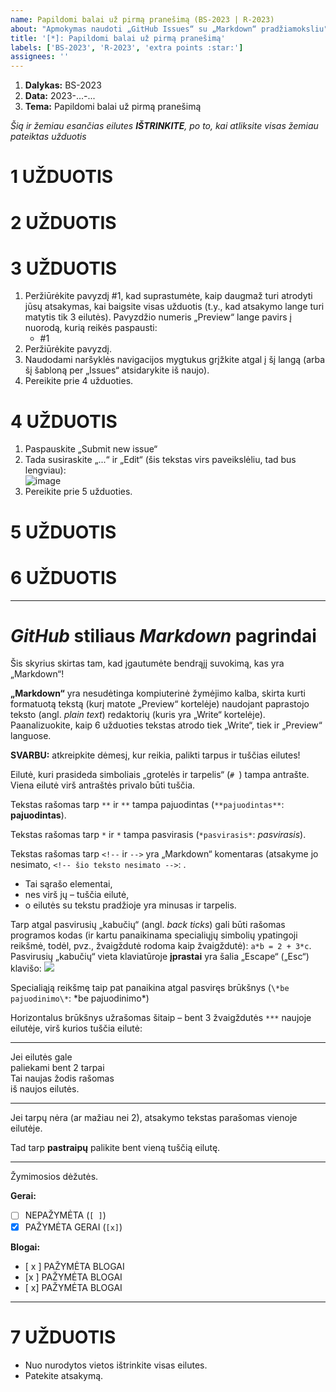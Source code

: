 ```yaml
---
name: Papildomi balai už pirmą pranešimą (BS-2023 | R-2023)
about: "Apmokymas naudoti „GitHub Issues“ su „Markdown“ pradžiamoksliu"
title: '[*]: Papildomi balai už pirmą pranešimą'
labels: ['BS-2023', 'R-2023', 'extra points :star:']
assignees: ''
---
```


<!-- Pranešimo temos NEKEISKITE! Bet perskaitykite iki galo ir atlikite užduotis. -->

<!-- Tai, kaip pildyti šabloną, bus paaiškinta vienoje iš užduočių. Dabar eikite prie pirmosios. -->


1. **Dalykas:** BS-2023      <!-- Įrašyti: BS-2023, R-2023, arba BS-2023 | R-2023 -->
2. **Data:** 2023-...-...      <!-- Įrašyti datą -->
3. **Tema:** Papildomi balai už pirmą pranešimą      <!-- !!! Šios eilutės nekeisti -->



*Šią ir žemiau esančias eilutes **IŠTRINKITE**, po to, kai atliksite visas žemiau pateiktas užduotis*


# 1 UŽDUOTIS
<!--
  1 UŽDUOTIS: 
      << Raskite GitHub korteles ir mygtukus >>
 
  (Užduoties esmė: rasti reikiamus mygtukus/korteles, bet jų nespausti)
 
 
  Virš šio teksto raskite (bet nespauskite) korteles „Write“ ir „Preview“.
  O žemiau – (bet nespauskite) mygtuką „Submit new issue“.

  „GitHub“ svetainėje atsakymus rašome į „Write“, 
  o rezultatą (prieš siųsdami) peržiūrime „Preview“ kortelėje.

  Atsakymas pateikiamas paspaudus žalią mygtuką „Submit new issue“.
  
-->


# 2 UŽDUOTIS
<!--
  2 UŽDUOTIS:
      << Paanalizuokite „Write“ ir „Preview“ languose esantį turinį >>

  (Užduoties esmė: paspausti „Write“, po to „Preview“, po to „Write“)
  

  Prieš tęsdami, pirmiausia pažiūrėkite, kaip atsakymas (kiekviena eilutė)  
  atrodo „Preview“ kortelėje, ir kurios „Write“ lange esančios teksto eilutės  
  yra užkomentuotos (jų „Preview“ lange nesimato). Labai detaliai neanalizuokite,
  tiesiog „pa'scroll'inkite“ pirmyn-atgal vienoje, po to kitoje kortelėje ir
  keliaukite prie kitos užduoties. Prieš pereidami prie kitos užduoties 
  grįžkite į „Write“ kortelę.


  Kiekvieną kartą prieš pateikdami atsakymą peržiūrėkite, kaip jis atrodo
  „Preview“ kortelėje.
  
-->



# 3 UŽDUOTIS 
<!--
  3 UŽDUOTIS:
      << Pažiūrėkite, kaip turi atrodyti galutinis atsakymas >>
      
  (Užduoties esmė: pamatyti galutinio ats. pavyzdį ir grįžti atgal tęsti šio šablono užduotis)

-->

1. Peržiūrėkite pavyzdį #1, kad suprastumėte, kaip daugmaž turi atrodyti jūsų atsakymas, kai baigsite visas užduotis (t.y., kad atsakymo lange turi matytis tik 3 eilutės).
Pavyzdžio numeris „Preview“ lange pavirs į nuorodą, kurią reikės paspausti:
    - #1
2. Peržiūrėkite pavyzdį.
3. Naudodami naršyklės navigacijos mygtukus grįžkite atgal į šį langą (arba šį šabloną per „Issues“ atsidarykite iš naujo).
4. Pereikite prie 4 užduoties.


# 4 UŽDUOTIS
<!--
  4 UŽDUOTIS:
      << Pataisykite atsakymą >>
      
  (Užduoties esmė: pateikti atsakymą ir vėl grįžti atgal į redagavimo režimą)
  
  Prieš darydami šią užduotį, ją perskaitykite iki galo.
  
  
  Jei atsakymą išsiuntėme per anksti, galima paspausti šalia šypsenėlės (dabar
  nesimato) ☺ esantį „...“ mygtuką, tada „Edit“ ir toliau taisyti tekstą.


-->

1. Paspauskite „Submit new issue“
2. Tada susiraskite „...“ ir „Edit“ (šis tekstas virs paveikslėliu, tad bus lengviau):  
![image](https://user-images.githubusercontent.com/12725868/130324986-7a0b2849-3580-4e15-9d8c-c42a7cdfbd3f.png)
3. Pereikite prie 5 užduoties.


# 5 UŽDUOTIS 

<!--
  5 UŽDUOTIS
      << Tinkamai užpildykite pateiktą formą >>

  Pačiame šio dokumento viršuje yra daugmaž toks šablonas:
  
  1. **Dalykas:** BS-2023
  2. **Data:** 2023-...-... 
  3. **Tema:** Papildomi balai už pirmą pranešimą 


 Tame šablone:
 
  4-1. Laukelyje „Dalykas“ įrašykite trumpąjį dalyko pavadinimą:
     - BS-2023, jei jūsų klausomas kursas yra „Biostatistika“;
     - R-2023,  jei jūsų klausomas kursas yra „Įvadas į duomenų analizę programa R (R-2023)“;
     - Jei klausote abu dalykus, šioje formoje rašykite BS-2023 | R-2023
     
  4-2. Reikiamoje vietoje įrašykite šios dienos datą.
  
-->


# 6 UŽDUOTIS 
<!--
  6 UŽDUOTIS 
      << Susipažinkite su „Markdown“ sintakse, po to paaiškinimus ištrinkite >>
      
    Paanalizuokite kaip žemiau pateiktas tekstas atrodo „Write“ ir „Preview“
    languose.
-->

***

# *GitHub* stiliaus *Markdown* pagrindai 

Šis skyrius skirtas tam, kad įgautumėte bendrąjį suvokimą, kas yra „Markdown“!

**„Markdown“** yra nesudėtinga kompiuterinė žymėjimo kalba, skirta kurti formatuotą tekstą (kurį matote „Preview“ kortelėje) naudojant paprastojo teksto (angl. *plain text*) redaktorių (kuris yra „Write“ kortelėje). Paanalizuokite, kaip 6 užduoties tekstas atrodo tiek „Write“, tiek ir „Preview“ languose.


**SVARBU:** atkreipkite dėmesį, kur reikia, palikti tarpus ir tuščias eilutes!

Eilutė, kuri prasideda simboliais „grotelės ir tarpelis“ (`# `) tampa antrašte. 
Viena eilutė virš antraštės privalo būti tuščia.

Tekstas rašomas tarp `**` ir `**` tampa pajuodintas (`**pajuodintas**`: **pajuodintas**). 

Tekstas rašomas tarp `*` ir `*` tampa pasvirasis (`*pasvirasis*`: *pasvirasis*).

Tekstas rašomas tarp `<!--` ir `-->` yra „Markdown“ komentaras (atsakyme jo nesimato, `<!-- šio teksto nesimato -->`: <!-- šio teksto nesimato --> .

- Tai sąrašo elementai, 
- nes virš jų – tuščia eilutė, 
- o eilutės su tekstu pradžioje yra minusas ir tarpelis. 


Tarp atgal pasvirusių „kabučių“ (angl. *back ticks*) gali būti rašomas programos kodas (ir kartu panaikinama specialiųjų simbolių ypatingoji reikšmė, todėl, pvz., žvaigždutė rodoma kaip žvaigždutė): `a*b = 2 + 3*c`.  
Pasvirusių „kabučių“ vieta klaviatūroje **įprastai** yra šalia „Escape“ („Esc“) klavišo: ![](https://www.computerhope.com/cdn/keyboard/tilde.jpg)

Specialiąją reikšmę taip pat panaikina atgal pasviręs brūkšnys (`\*be pajuodinimo\*`: \*be pajuodinimo\*)

Horizontalus brūkšnys užrašomas šitaip – bent 3 žvaigždutės `***` naujoje eilutėje, virš kurios tuščia eilutė:

***

Jei eilutės gale  
paliekami bent 2 tarpai  
Tai naujas žodis rašomas   
iš naujos eilutės.

***

Jei
tarpų nėra
(ar mažiau nei 2),
atsakymo tekstas parašomas
vienoje eilutėje.

Tad tarp **pastraipų**
palikite bent vieną
tuščią eilutę.

***

Žymimosios dėžutės.

<!--
 Kai prašo reikiamose vietose pažymėti [x], žinokite, kad tarp
 [ ir x, ir ] tarpų neturi būti:
     NEPAŽYMĖTA:      [ ]
     PAŽYMĖTA GERAI:  [x]
     PAŽYMĖTA BLOGAI: [ x ], [ x], arba [x ]
-->

**Gerai:**

- [ ] NEPAŽYMĖTA     (`[ ]`)
- [x] PAŽYMĖTA GERAI (`[x]`)

**Blogai:**

- [ x ] PAŽYMĖTA BLOGAI
- [x ]  PAŽYMĖTA BLOGAI
- [ x]  PAŽYMĖTA BLOGAI

***


# 7 UŽDUOTIS 

- Nuo nurodytos vietos ištrinkite visas eilutes.
- Patekite atsakymą.


